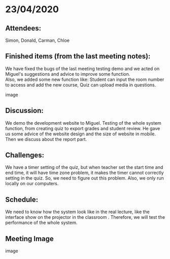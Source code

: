 # 23/04/2020
## Attendees:
Simon, Donald, Carman, Chloe

## Finished items (from the last meeting notes):
We have fixed the bugs of the last meeting testing demo and we acted on Miguel's suggestions and advice to improve some function.  
Also, we added some new function like: Student can input the room number to access and add the new course, Quiz can upload media in questions.



image

## Discussion:
We demo the development website to Miguel. Testing of the whole system function, from creating quiz to export grades and student review. He gave us some advice of the website design and the size of website in mobile. 
Then we discuss about the report part.


## Challenges:
We have a timer setting of the quiz, but when teacher set the start time and end time, it will have time zone problem, it makes the timer cannot correctly setting in the quiz. So, we need to figure out this problem. Also, we only run locally on our computers. 

## Schedule:
We need to know how the system look like in the real lecture, like the interface show on the projector in the classroom . Therefore, we will test the performance of the whole system. 

## Meeting Image
image


